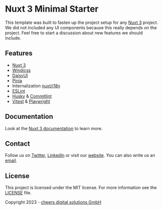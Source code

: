 # Nuxt 3 Minimal Starter

This template was built to fasten up the project setup for any [Nuxt 3](https://github.com/nuxt/nuxt) project. We did not included any UI components because this really depends on the project.
Feel free to start a discussion about new features we should include.

## Features

- [Nuxt 3](https://nuxt.com/)
- [Windicss](https://windicss.org/)
- [DaisyUI](https://daisyui.com/)
- [Pinia](https://pinia.vuejs.org/getting-started.html)
- Internalization [nuxt/i18n](https://v8.i18n.nuxtjs.org/)
- [ESLint](https://eslint.org/)
- [Husky](https://typicode.github.io/husky/#/) & [Commitlint](https://commitlint.js.org/#/)
- [Vitest](https://vitest.dev/) & [Playwright](https://playwright.dev/)

## Documentation
Look at the [Nuxt 3 documentation](https://nuxt.com/docs/getting-started/introduction) to learn more.

## Contact

Follow us on [Twitter](https://twitter.com/cheers_io), [LinkedIn](https://www.linkedin.com/company/cheers-io/) or visit our [website](https://www.cheers.io/). You can also write us an [email](mailto:hello@cheers.io).

## License
This project is licensed under the MIT license. For more information see the [LICENSE](LICENSE.md) file.

Copyright 2023 - [cheers digital solutions GmbH](https://www.cheers.io/)